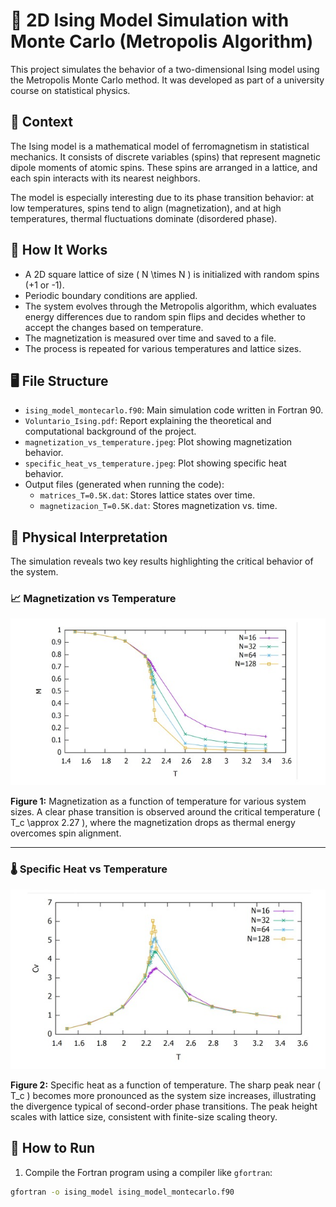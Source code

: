 # 🧊 2D Ising Model Simulation with Monte Carlo (Metropolis Algorithm)

This project simulates the behavior of a two-dimensional Ising model using the Metropolis Monte Carlo method. It was developed as part of a university course on statistical physics.

## 🧠 Context

The Ising model is a mathematical model of ferromagnetism in statistical mechanics. It consists of discrete variables (spins) that represent magnetic dipole moments of atomic spins. These spins are arranged in a lattice, and each spin interacts with its nearest neighbors.

The model is especially interesting due to its phase transition behavior: at low temperatures, spins tend to align (magnetization), and at high temperatures, thermal fluctuations dominate (disordered phase).

## 🧮 How It Works

- A 2D square lattice of size \( N \times N \) is initialized with random spins (+1 or -1).
- Periodic boundary conditions are applied.
- The system evolves through the Metropolis algorithm, which evaluates energy differences due to random spin flips and decides whether to accept the changes based on temperature.
- The magnetization is measured over time and saved to a file.
- The process is repeated for various temperatures and lattice sizes.

## 🖥️ File Structure

- `ising_model_montecarlo.f90`: Main simulation code written in Fortran 90.
- `Voluntario_Ising.pdf`: Report explaining the theoretical and computational background of the project.
- `magnetization_vs_temperature.jpeg`: Plot showing magnetization behavior.
- `specific_heat_vs_temperature.jpeg`: Plot showing specific heat behavior.
- Output files (generated when running the code):  
  - `matrices_T=0.5K.dat`: Stores lattice states over time.  
  - `magnetizacion_T=0.5K.dat`: Stores magnetization vs. time.

## 🔬 Physical Interpretation

The simulation reveals two key results highlighting the critical behavior of the system.

### 📈 Magnetization vs Temperature

![Magnetization vs Temperature](./figures/magnetization_vs_temperature.jpeg)

**Figure 1:** Magnetization as a function of temperature for various system sizes. A clear phase transition is observed around the critical temperature \( T_c \approx 2.27 \), where the magnetization drops as thermal energy overcomes spin alignment.

---

### 🌡️ Specific Heat vs Temperature

![Specific Heat vs Temperature](./figures/specific_heat_vs_temperature.jpeg)

**Figure 2:** Specific heat as a function of temperature. The sharp peak near \( T_c \) becomes more pronounced as the system size increases, illustrating the divergence typical of second-order phase transitions. The peak height scales with lattice size, consistent with finite-size scaling theory.

## 🚀 How to Run

1. Compile the Fortran program using a compiler like `gfortran`:

```bash
gfortran -o ising_model ising_model_montecarlo.f90
